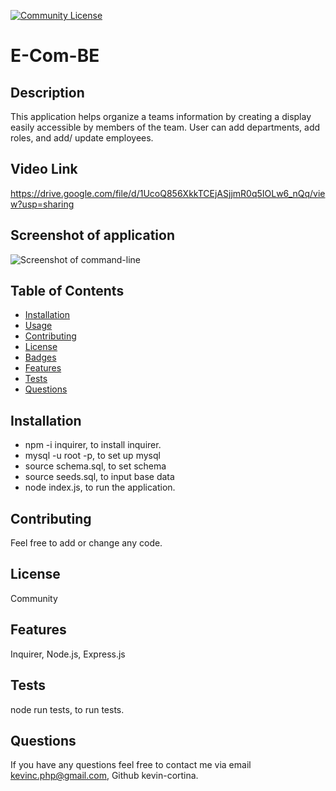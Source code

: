   [![Community License](https://img.shields.io/badge/license-Community-blue.svg)](http://www.gnu.org/licenses/Community-3.0)

  # E-Com-BE
  
  ## Description
  This application helps organize a teams information by creating a display easily accessible by members of the team. User can add departments, add roles, and add/ update employees. 
  
  ## Video Link
  https://drive.google.com/file/d/1UcoQ856XkkTCEjASjjmR0q5IOLw6_nQq/view?usp=sharing
  
  ## Screenshot of application
   ![Screenshot of command-line](./assets/pictures/commandline.png)
  
  ## Table of Contents
  - [Installation](#installation)
  - [Usage](#usage)
  - [Contributing](#contributing)
  - [License](#license)
  - [Badges](#badges)
  - [Features](#features)
  - [Tests](#test)
  - [Questions](#questions)
 
  ## Installation
  - npm -i inquirer,  to install inquirer. 
  - mysql -u root -p, to set up mysql
  - source schema.sql, to set schema
  - source seeds.sql, to input base data
  - node index.js, to run the application.
  
  ## Contributing
  Feel free to add or change any code.

  
  ## License
  Community
  

  ## Features
  Inquirer, Node.js, Express.js
  
  ## Tests
  node run tests, to run tests.
 
  
  ## Questions
  If you have any questions feel free to contact me via email kevinc.php@gmail.com, Github kevin-cortina.
  
